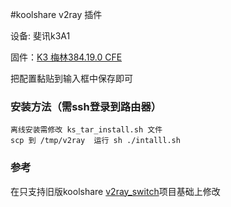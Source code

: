 #koolshare v2ray 插件
   

设备: 斐讯k3A1

固件：[K3 梅林384.19.0 CFE](https://www.right.com.cn/forum/forum.php?mod=viewthread&tid=4031512&extra=page%3D1%26filter%3Dtypeid%26typeid%3D15)

把配置黏贴到输入框中保存即可
    
### 安装方法（需ssh登录到路由器）
     
    离线安装需修改 ks_tar_install.sh 文件
    scp 到 /tmp/v2ray  运行 sh ./intalll.sh 

    
### 参考
    
在只支持旧版koolshare [v2ray_switch](https://github.com/Xxx-Bin/v2ray_merlin)项目基础上修改
    
